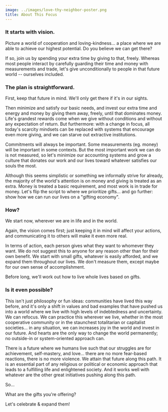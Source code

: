 ```yaml
---
image: ../images/love-thy-neighbor-poster.png
title: About This Focus
---
```


### It starts with vision. ###

Picture a world of cooperation and loving-kindness... a place where we are
able to achieve our highest potential. Do you believe we can get there?

If so, join us by spending your extra time by giving to that, freely. Whereas
most people interact by carefully guarding their time and money with
measurements and trade, let's give unconditionally to people in that
future world -- ourselves included.

### The plan is straightforward. ###

First, keep that future in mind. We'll only get there if it's in our sights.

Then minimize and satisfy our basic needs, and invest our extra time and energy
and money by giving them away, freely, until that dominates money. Life's
grandest rewards come when we give without conditions and without any
expectation of return. But furthermore: with a change in focus, all today's
scarcity mindsets can be replaced with systems that encourage even more giving,
and we can starve out extractive institutions.

Commitments will always be important. Some measurements (eg. money) will be
important in some contexts. But the most important work we can do is not
measured, so let's minimize our accounting systems and grow a culture that
donates our work and our lives toward whatever satisfies our souls the most.

Although this seems simplistic or something we informally strive for already,
the majority of the world's attention is on money and giving is treated as an
extra. Money is treated a basic requirement, and most work is in trade for
money. Let's flip the script to where we prioritize gifts... and go further:
show how we can run our lives on a "gifting economy".

### How? ###

We start now, wherever we are in life and in the world.

Again, the vision comes first; just keeping it in mind will affect your actions,
and communicating it to others will make it even more real.

In terms of action, each person gives what they want to whomever they want. We
do not suggest this to anyone for any reason other than for their own benefit.
We start with small gifts, whatever is easily afforded, and we expand them
throughout our lives. We don't measure them, except maybe for our own sense of
accomplishment.

Before long, we'll work out how to live whole lives based on gifts.

### Is it even possible? ###

This isn't just philosophy or fun ideas: communities have lived this way
before, and it's only a shift in values and bad examples that have pushed us
into a world where we live with high levels of indebtedness and uncertainty. We
can refocus. We can practice this wherever we live, whether in the most
cooperative community or in the staunchest totalitarian or capitalist
societies... in any situation, we can increases joy in the world and invest in
our future. And hearts are the only way to change the world permanently; no
outside-in or system-oriented approach can.

There is a future where we humans live such that our struggles are for
achievement, self-mastery, and love... there are no more fear-based reactions,
there is no more violence. We attain that future along this path. It is an
essential part of any religious or political or economic approach that leads to
a fulfilling life and enlightened society. And it works well with whatever are
the other great initiatives pushing along this path.

So...

What are the gifts you're offering?

Let's celebrate & expand them!
